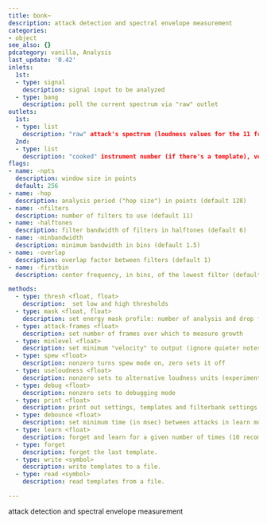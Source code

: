 ```yaml
---
title: bonk~
description: attack detection and spectral envelope measurement
categories:
- object
see_also: {}
pdcategory: vanilla, Analysis
last_update: '0.42'
inlets:
  1st:
  - type: signal
    description: signal input to be analyzed
  - type: bang
    description: poll the current spectrum via "raw" outlet
outlets:
  1st:
  - type: list
    description: "raw" attack's spectrum (loudness values for the 11 frequency bands used)
  2nd:
  - type: list
    description: "cooked" instrument number (if there's a template), velocity and temperature
flags:	
- name: -npts
  description: window size in points 
  default: 256
- name: -hop
  description: analysis period ("hop size") in points (default 128)
- name: -nfilters
  description: number of filters to use (default 11)
- name: -halftones
  description: filter bandwidth of filters in halftones (default 6)
- name: -minbandwidth
  description: minimum bandwidth in bins (default 1.5)
- name: -overlap
  description: overlap factor between filters (default 1)
- name: -firstbin
  description: center frequency, in bins, of the lowest filter (default 1)

methods:
  - type: thresh <float, float>
    description:  set low and high thresholds
  - type: mask <float, float>
    description: set energy mask profile: number of analysis and drop factor
  - type: attack-frames <float>
    description: set number of frames over which to measure growth
  - type: minlevel <float>
    description: set minimum "velocity" to output (ignore quieter notes).
  - type: spew <float>
    description: nonzero turns spew mode on, zero sets it off
  - type: useloudness <float>
    description: nonzero sets to alternative loudness units (experimental)
  - type: debug <float>
    description: nonzero sets to debugging mode
  - type: print <float>
    description: print out settings, templates and filterbank settings for nonzero
  - type: debounce <float>
    description: set minimum time (in msec) between attacks in learn mode
  - type: learn <float>
    description: forget and learn for a given number of times (10 recommended)
  - type: forget
    description: forget the last template.
  - type: write <symbol>
    description: write templates to a file.
  - type: read <symbol>
    description: read templates from a file.

---
```

attack detection and spectral envelope measurement

